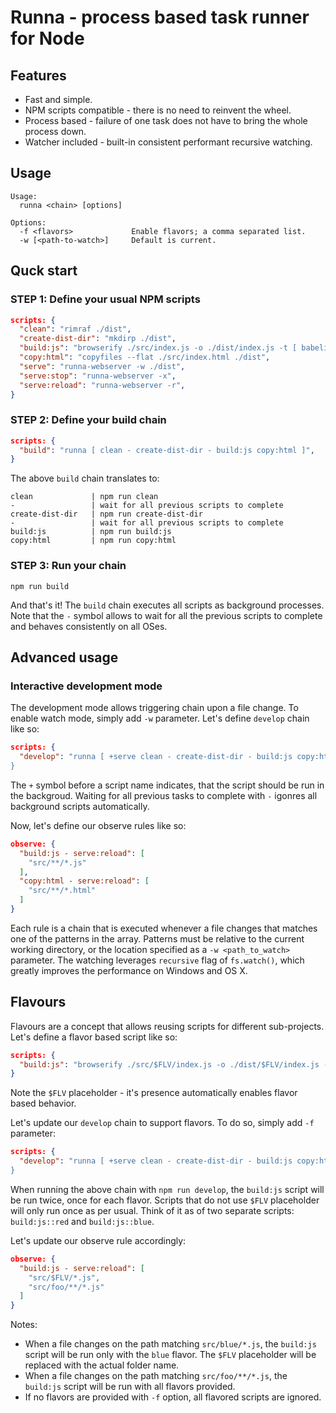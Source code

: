# Runna - process based task runner for Node

## Features

* Fast and simple.
* NPM scripts compatible - there is no need to reinvent the wheel.
* Process based - failure of one task does not have to bring the whole process down.
* Watcher included - built-in consistent performant recursive watching.

## Usage

```
Usage:
  runna <chain> [options]

Options:
  -f <flavors>             Enable flavors; a comma separated list.
  -w [<path-to-watch>]     Default is current.
```

## Quck start

### STEP 1: Define your usual NPM scripts

```json
scripts: {
  "clean": "rimraf ./dist",
  "create-dist-dir": "mkdirp ./dist",
  "build:js": "browserify ./src/index.js -o ./dist/index.js -t [ babelify --presets [ babel-preset-env ] ]",
  "copy:html": "copyfiles --flat ./src/index.html ./dist",
  "serve": "runna-webserver -w ./dist",
  "serve:stop": "runna-webserver -x",
  "serve:reload": "runna-webserver -r",
}
```

### STEP 2: Define your build chain

```json
scripts: {
  "build": "runna [ clean - create-dist-dir - build:js copy:html ]",
}
```

The above `build` chain translates to:
```
clean             | npm run clean
-                 | wait for all previous scripts to complete
create-dist-dir   | npm run create-dist-dir
-                 | wait for all previous scripts to complete
build:js          | npm run build:js
copy:html         | npm run copy:html
```

### STEP 3: Run your chain

```
npm run build
```

And that's it! The `build` chain executes all scripts as background processes. Note that the `-` symbol allows to wait for all the previous scripts to complete and behaves consistently on all OSes.

## Advanced usage

### Interactive development mode

The development mode allows triggering chain upon a file change. To enable watch mode, simply add `-w` parameter. Let's define `develop` chain like so:

```json
scripts: {
  "develop": "runna [ +serve clean - create-dist-dir - build:js copy:html - serve:reload ] -w,
}
```

The `+` symbol before a script name indicates, that the script should be run in the backgroud. Waiting for all previous tasks to complete with `-` igonres all background scripts automatically.

Now, let's define our observe rules like so:

```json
observe: {
  "build:js - serve:reload": [
    "src/**/*.js"
  ],
  "copy:html - serve:reload": [
    "src/**/*.html"
  ]
}
```

Each rule is a chain that is executed whenever a file changes that matches one of the patterns in the array. Patterns must be relative to the current working directory, or the location specified as a `-w <path_to_watch>` parameter. The watching leverages `recursive` flag of `fs.watch()`, which greatly improves the performance on Windows and OS X.

## Flavours

Flavours are a concept that allows reusing scripts for different sub-projects. Let's define a flavor based script like so:

```json
scripts: {
  "build:js": "browserify ./src/$FLV/index.js -o ./dist/$FLV/index.js -t [ babelify --presets [ babel-preset-env ] ]",
}
```
Note the `$FLV` placeholder - it's presence automatically enables flavor based behavior.

Let's update our `develop` chain to support flavors. To do so, simply add `-f` parameter:
```json
scripts: {
  "develop": "runna [ +serve clean - create-dist-dir - build:js copy:html - serve:reload ] -w -f red,blue,
}
```

When running the above chain with `npm run develop`, the `build:js` script will be run twice, once for each flavor. Scripts that do not use `$FLV` placeholder will only run once as per usual. Think of it as of two separate scripts: `build:js::red` and `build:js::blue`.

Let's update our observe rule accordingly:

```json
observe: {
  "build:js - serve:reload": [
    "src/$FLV/*.js",
    "src/foo/**/*.js"
  ]
}

```

Notes:
* When a file changes on the path matching `src/blue/*.js`, the `build:js` script will be run only with the `blue` flavor. The `$FLV` placeholder will be replaced with the actual folder name.
* When a file changes on the path matching `src/foo/**/*.js`, the `build:js` script will be run with all flavors provided.
* If no flavors are provided with `-f` option, all flavored scripts are ignored.
